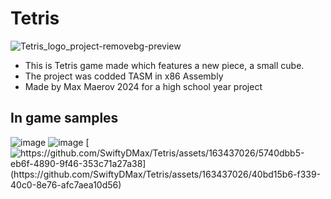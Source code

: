 # Tetris
![Tetris_logo_project-removebg-preview](https://github.com/SwiftyDMax/Tetris/assets/163437026/5a093f3e-ea36-447a-a893-8e762072cf87)
- This is Tetris game made which features a new piece, a small cube.
- The project was codded TASM in x86 Assembly
- Made by Max Maerov 2024 for a high school year project
## In game samples
![image](https://github.com/SwiftyDMax/Tetris/assets/163437026/1ef9df08-4b57-4345-9357-d3e447fad3cb)
![image](https://github.com/SwiftyDMax/Tetris/assets/163437026/2b4ec998-e464-4cd1-8991-45c5a9bb9860)
[![https://github.com/SwiftyDMax/Tetris/assets/163437026/5740dbb5-eb6f-4890-9f46-353c71a27a38](https://github.com/SwiftyDMax/Tetris/assets/163437026/40bd15b6-f339-40c0-8e76-afc7aea10d56)
](https://github.com/SwiftyDMax/Tetris/assets/163437026/bcd6a386-a2f9-454c-b720-1e29086803d3
)


 



































